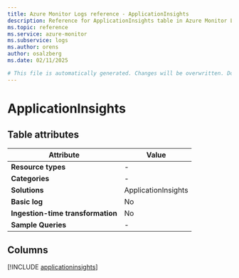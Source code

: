 ```yaml
---
title: Azure Monitor Logs reference - ApplicationInsights
description: Reference for ApplicationInsights table in Azure Monitor Logs.
ms.topic: reference
ms.service: azure-monitor
ms.subservice: logs
ms.author: orens
author: osalzberg
ms.date: 02/11/2025

# This file is automatically generated. Changes will be overwritten. Do not change this file directly.
---
```


# ApplicationInsights




## Table attributes

|Attribute|Value|
|---|---|
|**Resource types**|-|
|**Categories**|-|
|**Solutions**| ApplicationInsights|
|**Basic log**|No|
|**Ingestion-time transformation**|No|
|**Sample Queries**|-|



## Columns
  
[!INCLUDE [applicationinsights](~/reusable-content/ce-skilling/azure/includes/azure-monitor/reference/tables/applicationinsights-include.md)]
